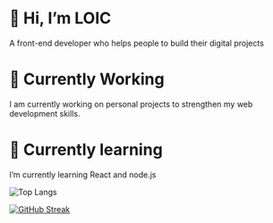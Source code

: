 # 👋 Hi, I’m LOIC
A front-end developer who helps people to build their digital projects
# 🔭 Currently Working 
I am currently working on personal projects to strengthen my web development skills.
# 🌱 Currently learning 
I’m currently learning React and node.js

![Top Langs](https://github-readme-stats.vercel.app/api/top-langs/?username=LO-HAMER&theme=tokyonight&layout=compact)

[![GitHub Streak](https://streak-stats.demolab.com?user=LO-HAMER&theme=tokyonight&exclude_days=Sun%2CSat)](https://git.io/streak-stats)


<!---
LO-HAMER/LO-HAMER is a ✨ special ✨ repository because its `README.md` (this file) appears on your GitHub profile.
You can click the Preview link to take a look at your changes.
--->
